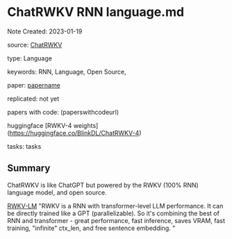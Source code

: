 # ChatRWKV RNN language.md

Note Created: 2023-01-19

source: [ChatRWKV](https://github.com/BlinkDL/ChatRWKV)

type: Language

keywords: RNN, Language, Open Source,

paper: [papername](paperurl)

replicated: not yet

papers with code: (paperswithcodeurl) 

huggingface [RWKV-4 weights] (https://huggingface.co/BlinkDL/ChatRWKV-4)

tasks: tasks

## Summary

ChatRWKV is like ChatGPT but powered by the RWKV (100% RNN) language model, and open source. 

[RWKV-LM](https://github.com/BlinkDL/RWKV-LM)
"RWKV is a RNN with transformer-level LLM performance. It can be directly trained like a GPT (parallelizable). So it's combining the best of RNN and transformer - great performance, fast inference, saves VRAM, fast training, "infinite" ctx_len, and free sentence embedding. "

